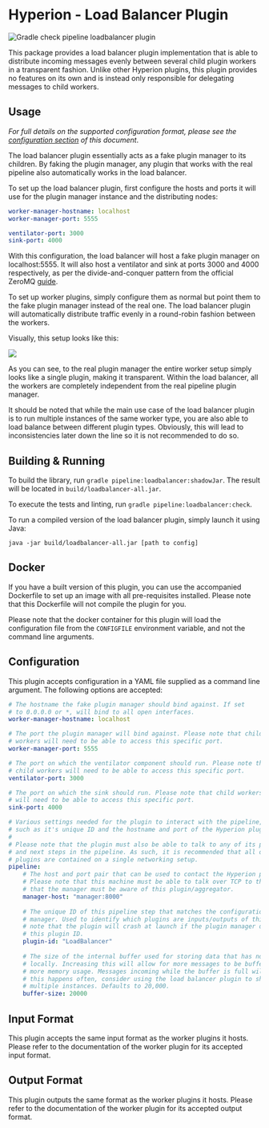 # Hyperion - Load Balancer Plugin

![Gradle check pipeline loadbalancer plugin](https://github.com/SERG-Delft/monitoring-aware-ides/workflows/Gradle%20check%20pipeline%20loadbalancer%20plugin/badge.svg)

This package provides a load balancer plugin implementation that is able to distribute incoming messages evenly between several child plugin workers in a transparent fashion. Unlike other Hyperion plugins, this plugin provides no features on its own and is instead only responsible for delegating messages to child workers.

## Usage

_For full details on the supported configuration format, please see the [configuration section](#Configuration) of this document_.

The load balancer plugin essentially acts as a fake plugin manager to its children. By faking the plugin manager, any plugin that works with the real pipeline also automatically works in the load balancer. 

To set up the load balancer plugin, first configure the hosts and ports it will use for the plugin manager instance and the distributing nodes:

```yaml
worker-manager-hostname: localhost
worker-manager-port: 5555

ventilator-port: 3000
sink-port: 4000
```

With this configuration, the load balancer will host a fake plugin manager on localhost:5555. It will also host a ventilator and sink at ports 3000 and 4000 respectively, as per the divide-and-conquer pattern from the official ZeroMQ [guide](http://zguide.zeromq.org/page:all#Divide-and-Conquer).

To set up worker plugins, simply configure them as normal but point them to the fake plugin manager instead of the real one. The load balancer plugin will automatically distribute traffic evenly in a round-robin fashion between the workers.

Visually, this setup looks like this:

![](https://i.imgur.com/FmM0WMm.png)

As you can see, to the real plugin manager the entire worker setup simply looks like a single plugin, making it transparent. Within the load balancer, all the workers are completely independent from the real pipeline plugin manager.

It should be noted that while the main use case of the load balancer plugin is to run multiple instances of the same worker type, you are also able to load balance between different plugin types. Obviously, this will lead to inconsistencies later down the line so it is not recommended to do so.

## Building & Running

To build the library, run `gradle pipeline:loadbalancer:shadowJar`. The result will be located in `build/loadbalancer-all.jar`.

To execute the tests and linting, run `gradle pipeline:loadbalancer:check`.

To run a compiled version of the load balancer plugin, simply launch it using Java:

```shell script
java -jar build/loadbalancer-all.jar [path to config]
```

## Docker

If you have a built version of this plugin, you can use the accompanied Dockerfile to set up an image with all pre-requisites installed. Please note that this Dockerfile will not compile the plugin for you.

Please note that the docker container for this plugin will load the configuration file from the `CONFIGFILE` environment variable, and not the command line arguments.

## Configuration

This plugin accepts configuration in a YAML file supplied as a command line argument. The following options are accepted:

```yaml
# The hostname the fake plugin manager should bind against. If set
# to 0.0.0.0 or *, will bind to all open interfaces.
worker-manager-hostname: localhost

# The port the plugin manager will bind against. Please note that child
# workers will need to be able to access this specific port.
worker-manager-port: 5555

# The port on which the ventilator component should run. Please note that
# child workers will need to be able to access this specific port.
ventilator-port: 3000

# The port on which the sink should run. Please note that child workers
# will need to be able to access this specific port.
sink-port: 4000

# Various settings needed for the plugin to interact with the pipeline,
# such as it's unique ID and the hostname and port of the Hyperion plugin manager.
# 
# Please note that the plugin must also be able to talk to any of its previous
# and next steps in the pipeline. As such, it is recommended that all of the 
# plugins are contained on a single networking setup.
pipeline:
    # The host and port pair that can be used to contact the Hyperion plugin manager.
    # Please note that this machine must be able to talk over TCP to the manager and
    # that the manager must be aware of this plugin/aggregator.
    manager-host: "manager:8000"
  
    # The unique ID of this pipeline step that matches the configuration of the plugin
    # manager. Used to identify which plugins are inputs/outputs of this step. Please
    # note that the plugin will crash at launch if the plugin manager does not recognize
    # this plugin ID.
    plugin-id: "LoadBalancer"
  
    # The size of the internal buffer used for storing data that has not yet been processed
    # locally. Increasing this will allow for more messages to be buffered, at the cost of
    # more memory usage. Messages incoming while the buffer is full will be thrown away. If
    # this happens often, consider using the load balancer plugin to shard this plugin across
    # multiple instances. Defaults to 20,000.
    buffer-size: 20000
```

## Input Format

This plugin accepts the same input format as the worker plugins it hosts. Please refer to the documentation of the worker plugin for its accepted input format.

## Output Format

This plugin outputs the same format as the worker plugins it hosts. Please refer to the documentation of the worker plugin for its accepted output format.

